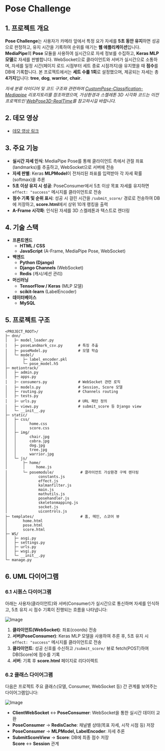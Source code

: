 # Pose Challenge

## 1. 프로젝트 개요
**Pose Challenge**는 사용자가 카메라 앞에서 특정 요가 자세를 **5초 동안 유지**하면 성공으로 판정하고, 유지 시간을 기록하여 순위를 매기는 **웹 애플리케이션**입니다. **MediaPipe**의 **Pose** 모듈을 사용하여 실시간으로 자세 정보를 수집하고, **Keras MLP 모델**로 자세를 판별합니다. WebSocket으로 클라이언트와 서버가 실시간으로 소통하며, 자세를 일정 시간(페이지 로드 시점부터 세트 종료 시점까지)을 유지했을 때 **점수**를 DB에 기록합니다. 본 프로젝트에서는 **세트 수를 1회**로 설정했으며, 제공되는 자세는 총 **4가지**입니다: **tree**, **dog**, **warrior**, **chair**.

*자세 분류 아이디어 및 코드 구조와 관련하여 [CustomPose-Classification-Mediapipe](https://github.com/naseemap47/CustomPose-Classification-Mediapipe) 리포지토리를 참조하였으며, 가상환경과 스켈레톤 3D 시각화 코드는 이전 프로젝트인 [WebPose3D-RealTime](https://github.com/gstls/WebPose3D-RealTime)를 참고하시길 바랍니다.*

## 2. 데모 영상
- [데모 영상 링크](https://example.com/demo)  
  
## 3. 주요 기능
- **실시간 자세 인식**: MediaPipe Pose를 통해 클라이언트 측에서 관절 좌표(landmarks)를 추출하고, WebSocket으로 서버에 전송  
- **자세 판별**: Keras **MLPModel**이 전처리된 좌표를 입력받아 각 자세 확률(softmax)을 추론  
- **5초 이상 유지 시 성공**: PoseConsumer에서 5초 이상 목표 자세를 유지하면 `effect: "success"` 메시지를 클라이언트로 전송  
- **점수 기록 및 순위 표시**: 성공 시 걸린 시간을 `/submit_score/` 경로로 전송하여 DB에 저장하고, **score.html**에서 상위 10개 랭킹을 출력  
- **A-Frame 시각화**: 인식된 자세를 3D 스켈레톤과 텍스트로 렌더링  

## 4. 기술 스택
- **프론트엔드**  
  - **HTML / CSS**  
  - **JavaScript** (A-Frame, MediaPipe Pose, WebSocket)
- **백엔드**  
  - **Python (Django)**  
  - **Django Channels** (WebSocket)  
  - **Redis** (캐시/세션 관리)  
- **머신러닝**  
  - **TensorFlow / Keras** (MLP 모델)  
  - **scikit-learn** (LabelEncoder)
- **데이터베이스**  
  - **MySQL**


## 5. 프로젝트 구조
```
<PROJECT_ROOT>/
├─ dnn/
│   ├─ model_loader.py
│   ├─ poseLandmark_csv.py       # 특징 추출 
│   ├─ poseModel.py              # 모델 학습 
│   └─ model/
│       ├─ label_encoder.pkl
│       └─ pose_model.h5
├─ motiontrack/
│   ├─ admin.py
│   ├─ apps.py
│   ├─ consumers.py              # WebSocket 관련 로직
│   ├─ models.py                 # Session, Score 모델
│   ├─ routing.py                # Channels routing
│   ├─ tests.py
│   ├─ urls.py                   # URL 패턴 정의
│   ├─ views.py                  # submit_score 등 Django view
│   └─ __init__.py
├─ static/
│   ├─ css/
│   │      home.css
│   │      score.css
│   ├─ img/
│   │      chair.jpg
│   │      cobra.jpg
│   │      dog.jpg
│   │      tree.jpg
│   │      warrior.jpg
│   └─ js/
│       ├─ home/
│       │     home.js
│       └─ posemodule/            # 클라이언트 가상환경 구체 렌더링 
│              constants.js
│              effect.js
│              kalmanfilter.js
│              main.js
│              mathutils.js
│              posehandler.js
│              skeletonmapping.js
│              socket.js
│              uicontrols.js
├─ templates/                     # 홈, 메인, 스코어 뷰
│       home.html
│       pose.html
│       score.html
├─ WS/
│   ├─ asgi.py
│   ├─ settings.py
│   ├─ urls.py
│   ├─ wsgi.py
│   └─ __init__.py
└─ manage.py
```


## 6. UML 다이어그램

### 6.1 시퀀스 다이어그램
아래는 사용자(클라이언트)와 서버(Consumer)가 실시간으로 통신하며 자세를 인식하고, 5초 유지 시 점수 기록이 진행되는 흐름을 나타냅니다:

![Image](https://github.com/user-attachments/assets/c759bf86-53c7-4721-af4a-e0658b077ef5)

1. **클라이언트(WebSocket)**: 좌표(coords) 전송  
2. **서버(PoseConsumer)**: Keras MLP 모델을 사용하여 추론 후, 5초 유지 시 `effect: "success"` 메시지를 클라이언트로 전송  
3. **클라이언트**: 성공 신호를 수신하고 `/submit_score/` 뷰로 fetch(POST)하여 DB(Score)에 점수를 기록  
4. **서버**: 기록 후 **score.html** 페이지로 리다이렉트

### 6.2 클래스 다이어그램
다음은 프로젝트 주요 클래스(모델, Consumer, WebSocket 등) 간 관계를 보여주는 다이어그램입니다:

![Image](https://github.com/user-attachments/assets/7a95c251-f4d2-447a-a442-c564cb9c1ada)

- **ClientWebSocket** ↔ **PoseConsumer**: WebSocket을 통한 실시간 데이터 교환
- **PoseConsumer** → **RedisCache**: 채널별 상태(목표 자세, 시작 시점 등) 저장
- **PoseConsumer** → **MLPModel, LabelEncoder**: 자세 추론
- **SubmitScoreView** → **Score**: DB에 최종 점수 저장  
  **Score** ↔ **Session** 관계


